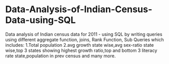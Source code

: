 # Data-Analysis-of-Indian-Census-Data-using-SQL
Data analysis of Indian census data for 2011 - using SQL by writing queries using different aggregate function, joins, Rank Function, Sub Queries which includes:
1.Total population
2.avg growth state wise,avg sex-ratio state wise,top 3 states showing highest growth ratio,top and bottom 3 literacy rate state,population in prev census and many more.
